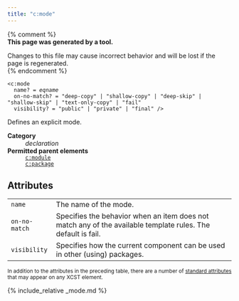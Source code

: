 ```yaml
---
title: "c:mode"
---
```


{% comment %}  
**This page was generated by a tool.**  

Changes to this file may cause incorrect behavior and will be lost if the page is
regenerated.  
{% endcomment %}

<div class="ref-element-syntax language-xml highlighter-rouge"><pre class="highlight"><code><span class="nt">&lt;c:mode</span>
  <span>name</span>? = <i title="An expanded qualified name. Unprefixed qualified names are in the null namespace.">eqname</i>
  <span>on-no-match</span>? = <span><span class="s">"deep-copy"</span> | <span class="s">"shallow-copy"</span> | <span class="s">"deep-skip"</span> | <span class="s">"shallow-skip"</span> | <span class="s">"text-only-copy"</span> | <span class="s">"fail"</span></span>
  <span>visibility</span>? = <span><span class="s">"public"</span> | <span class="s">"private"</span> | <span class="s">"final"</span></span> /&gt;</code></pre></div>
<p>Defines an explicit mode.</p>
<dl>
   <dt><b>Category</b></dt>
   <dd><i>declaration</i></dd>
   <dt><b>Permitted parent elements</b></dt>
   <dd><a href="module.html"><code>c:module</code></a></dd>
   <dd><a href="package.html"><code>c:package</code></a></dd>
</dl>
<h2 id="attributes">Attributes</h2>
<div class="table-responsive">
   <table class="ref-attribs">
      <tr>
         <td><code>name</code></td>
         <td>The name of the mode.</td>
      </tr>
      <tr>
         <td><code>on-no-match</code></td>
         <td>Specifies the behavior when an item does not match any of the available template rules.
            The default is fail.
         </td>
      </tr>
      <tr>
         <td><code>visibility</code></td>
         <td>Specifies how the current component can be used in other (using) packages.</td>
      </tr>
   </table>
</div>
<p><small>
      In addition to the attributes in the preceding table, there are a number of <a href="../docs/standard-attributes.html">standard attributes</a> that may appear on any XCST element.
      </small></p>

{% include_relative _mode.md %}
